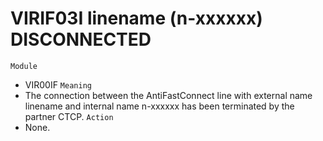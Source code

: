 # VIRIF03I linename (n-xxxxxx) DISCONNECTED
`Module`
- VIR00IF
`Meaning`
- The connection between the AntiFastConnect line with external name linename and internal name n-xxxxxx has been terminated by the partner CTCP.
`Action`
- None.
